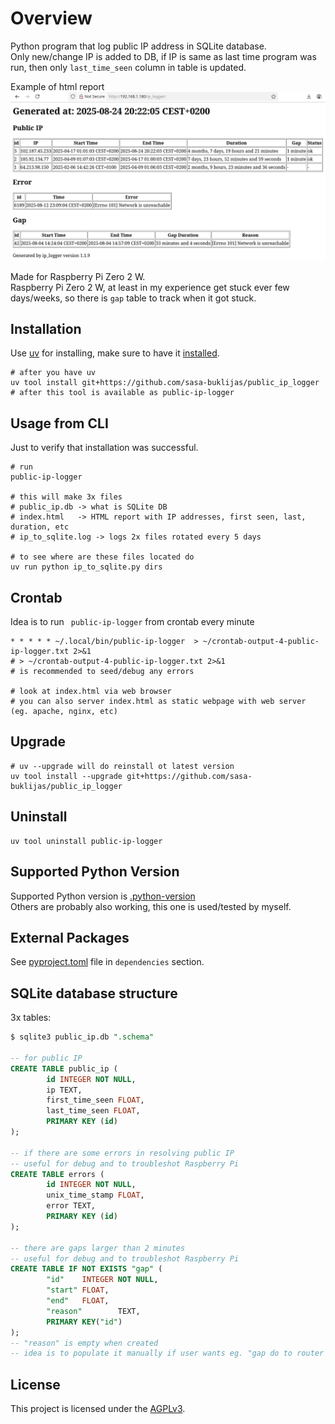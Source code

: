 # Overview
Python program that log public IP address in SQLite database.  
Only new/change IP is added to DB, if IP is same as last time program was run, then only `last_time_seen` column in table is updated.  

Example of html report
![Example of html report](/documentation/screenshot/html_report.png)

Made for Raspberry Pi Zero 2 W.  
Raspberry Pi Zero 2 W, at least in my experience get stuck ever few days/weeks, so there is `gap` table to track when it got stuck.  

## Installation
Use [uv](https://docs.astral.sh/uv/) for installing, make sure to have it [installed](https://docs.astral.sh/uv/getting-started/installation/#standalone-installer).  
```shell
# after you have uv
uv tool install git+https://github.com/sasa-buklijas/public_ip_logger
# after this tool is available as public-ip-logger
```

## Usage from CLI 
Just to verify that installation was successful.

```shell
# run
public-ip-logger

# this will make 3x files
# public_ip.db -> what is SQLite DB
# index.html   -> HTML report with IP addresses, first seen, last, duration, etc
# ip_to_sqlite.log -> logs 2x files rotated every 5 days

# to see where are these files located do
uv run python ip_to_sqlite.py dirs
```

## Crontab
Idea is to run ` public-ip-logger` from crontab every minute

```shell
* * * * * ~/.local/bin/public-ip-logger  > ~/crontab-output-4-public-ip-logger.txt 2>&1
# > ~/crontab-output-4-public-ip-logger.txt 2>&1
# is recommended to seed/debug any errors 

# look at index.html via web browser
# you can also server index.html as static webpage with web server (eg. apache, nginx, etc)
```

## Upgrade
```shell
# uv --upgrade will do reinstall ot latest version
uv tool install --upgrade git+https://github.com/sasa-buklijas/public_ip_logger
```

## Uninstall
```shell
uv tool uninstall public-ip-logger
```

## Supported Python Version
Supported Python version is [.python-version](.python-version)  
Others are probably also working, this one is used/tested by myself.

## External Packages
See [pyproject.toml](pyproject.toml) file in `dependencies` section.  

## SQLite database structure
3x tables:
```sql
$ sqlite3 public_ip.db ".schema"

-- for public IP
CREATE TABLE public_ip (
        id INTEGER NOT NULL, 
        ip TEXT, 
        first_time_seen FLOAT, 
        last_time_seen FLOAT, 
        PRIMARY KEY (id)
);

-- if there are some errors in resolving public IP
-- useful for debug and to troubleshot Raspberry Pi 
CREATE TABLE errors (
        id INTEGER NOT NULL, 
        unix_time_stamp FLOAT, 
        error TEXT, 
        PRIMARY KEY (id)
);

-- there are gaps larger than 2 minutes
-- useful for debug and to troubleshot Raspberry Pi
CREATE TABLE IF NOT EXISTS "gap" (
        "id"    INTEGER NOT NULL,
        "start" FLOAT,
        "end"   FLOAT,
        "reason"        TEXT,
        PRIMARY KEY("id")
);
-- "reason" is empty when created
-- idea is to populate it manually if user wants eg. "gap do to router reboot"
```

## License  
This project is licensed under the [AGPLv3](LICENSE).

